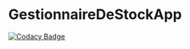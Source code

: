 # GestionnaireDeStockApp
[![Codacy Badge](https://app.codacy.com/project/badge/Grade/f1f9e9e3274745f3b24ff3fad6a52e9b)](https://www.codacy.com/gh/Hammana-Charif/GestionnaireDeStockApp/dashboard?utm_source=github.com&amp;utm_medium=referral&amp;utm_content=Hammana-Charif/GestionnaireDeStockApp&amp;utm_campaign=Badge_Grade)
